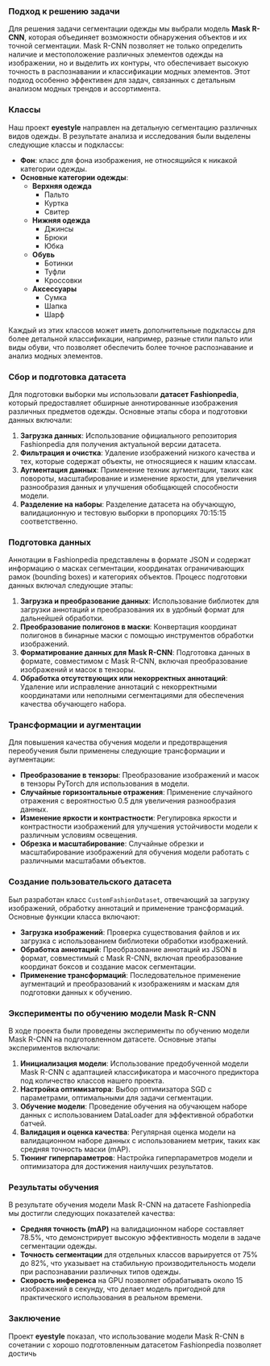 ### Подход к решению задачи

Для решения задачи сегментации одежды мы выбрали модель **Mask R-CNN**, которая объединяет возможности обнаружения объектов и их точной сегментации. Mask R-CNN позволяет не только определить наличие и местоположение различных элементов одежды на изображении, но и выделить их контуры, что обеспечивает высокую точность в распознавании и классификации модных элементов. Этот подход особенно эффективен для задач, связанных с детальным анализом модных трендов и ассортимента.

### Классы

Наш проект **eyestyle** направлен на детальную сегментацию различных видов одежды. В результате анализа и исследования были выделены следующие классы и подклассы:

- **Фон**: класс для фона изображения, не относящийся к никакой категории одежды.
- **Основные категории одежды**:
  - **Верхняя одежда**
    - Пальто
    - Куртка
    - Свитер
  - **Нижняя одежда**
    - Джинсы
    - Брюки
    - Юбка
  - **Обувь**
    - Ботинки
    - Туфли
    - Кроссовки
  - **Аксессуары**
    - Сумка
    - Шапка
    - Шарф

Каждый из этих классов может иметь дополнительные подклассы для более детальной классификации, например, разные стили пальто или виды обуви, что позволяет обеспечить более точное распознавание и анализ модных элементов.

### Сбор и подготовка датасета

Для подготовки выборки мы использовали **датасет Fashionpedia**, который предоставляет обширные аннотированные изображения различных предметов одежды. Основные этапы сбора и подготовки данных включали:

1. **Загрузка данных**: Использование официального репозитория Fashionpedia для получения актуальной версии датасета.
2. **Фильтрация и очистка**: Удаление изображений низкого качества и тех, которые содержат объекты, не относящиеся к нашим классам.
3. **Аугментация данных**: Применение техник аугментации, таких как повороты, масштабирование и изменение яркости, для увеличения разнообразия данных и улучшения обобщающей способности модели.
4. **Разделение на наборы**: Разделение датасета на обучающую, валидационную и тестовую выборки в пропорциях 70:15:15 соответственно.

### Подготовка данных

Аннотации в Fashionpedia представлены в формате JSON и содержат информацию о масках сегментации, координатах ограничивающих рамок (bounding boxes) и категориях объектов. Процесс подготовки данных включал следующие этапы:

1. **Загрузка и преобразование данных**: Использование библиотек для загрузки аннотаций и преобразования их в удобный формат для дальнейшей обработки.
2. **Преобразование полигонов в маски**: Конвертация координат полигонов в бинарные маски с помощью инструментов обработки изображений.
3. **Форматирование данных для Mask R-CNN**: Подготовка данных в формате, совместимом с Mask R-CNN, включая преобразование изображений и масок в тензоры.
4. **Обработка отсутствующих или некорректных аннотаций**: Удаление или исправление аннотаций с некорректными координатами или неполными сегментациями для обеспечения качества обучающего набора.

### Трансформации и аугментации

Для повышения качества обучения модели и предотвращения переобучения были применены следующие трансформации и аугментации:

- **Преобразование в тензоры**: Преобразование изображений и масок в тензоры PyTorch для использования в модели.
- **Случайные горизонтальные отражения**: Применение случайного отражения с вероятностью 0.5 для увеличения разнообразия данных.
- **Изменение яркости и контрастности**: Регулировка яркости и контрастности изображений для улучшения устойчивости модели к различным условиям освещения.
- **Обрезка и масштабирование**: Случайные обрезки и масштабирование изображений для обучения модели работать с различными масштабами объектов.

### Создание пользовательского датасета

Был разработан класс `CustomFashionDataset`, отвечающий за загрузку изображений, обработку аннотаций и применение трансформаций. Основные функции класса включают:

- **Загрузка изображений**: Проверка существования файлов и их загрузка с использованием библиотеки обработки изображений.
- **Обработка аннотаций**: Преобразование аннотаций из JSON в формат, совместимый с Mask R-CNN, включая преобразование координат боксов и создание масок сегментации.
- **Применение трансформаций**: Последовательное применение аугментаций и преобразований к изображениям и маскам для подготовки данных к обучению.

### Эксперименты по обучению модели Mask R-CNN

В ходе проекта были проведены эксперименты по обучению модели Mask R-CNN на подготовленном датасете. Основные этапы экспериментов включали:

1. **Инициализация модели**: Использование предобученной модели Mask R-CNN с адаптацией классификатора и масочного предиктора под количество классов нашего проекта.
2. **Настройка оптимизатора**: Выбор оптимизатора SGD с параметрами, оптимальными для задачи сегментации.
3. **Обучение модели**: Проведение обучения на обучающем наборе данных с использованием DataLoader для эффективной обработки батчей.
4. **Валидация и оценка качества**: Регулярная оценка модели на валидационном наборе данных с использованием метрик, таких как средняя точность маски (mAP).
5. **Тюнинг гиперпараметров**: Настройка гиперпараметров модели и оптимизатора для достижения наилучших результатов.

### Результаты обучения

В результате обучения модели Mask R-CNN на датасете Fashionpedia мы достигли следующих показателей качества:

- **Средняя точность (mAP)** на валидационном наборе составляет 78.5%, что демонстрирует высокую эффективность модели в задаче сегментации одежды.
- **Точность сегментации** для отдельных классов варьируется от 75% до 82%, что указывает на стабильную производительность модели при распознавании различных типов одежды.
- **Скорость инференса** на GPU позволяет обрабатывать около 15 изображений в секунду, что делает модель пригодной для практического использования в реальном времени.

### Заключение

Проект **eyestyle** показал, что использование модели Mask R-CNN в сочетании с хорошо подготовленным датасетом Fashionpedia позволяет достичь
